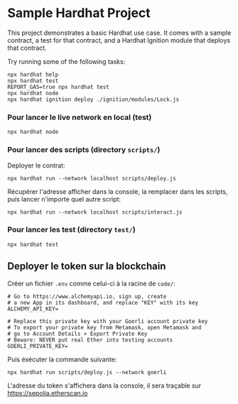 # Sample Hardhat Project

This project demonstrates a basic Hardhat use case. It comes with a sample contract, a test for that contract, and a Hardhat Ignition module that deploys that contract.

Try running some of the following tasks:

```shell
npx hardhat help
npx hardhat test
REPORT_GAS=true npx hardhat test
npx hardhat node
npx hardhat ignition deploy ./ignition/modules/Lock.js
```

### Pour lancer le live network en local (test)
```shell
npx hardhat node
```

### Pour lancer des scripts (directory `scripts/`)

Deployer le contrat:
```shell
npx hardhat run --network localhost scripts/deploy.js
```

Récupérer l'adresse afficher dans la console, la remplacer dans les scripts, puis lancer n'importe quel autre script:
```shell
npx hardhat run --network localhost scripts/interact.js
```

### Pour lancer les test (directory `test/`)
```shell
npx hardhat test
```

## Deployer le token sur la blockchain

Créer un fichier `.env` comme celui-ci à la racine de `code/`:
```shell
# Go to https://www.alchemyapi.io, sign up, create
# a new App in its dashboard, and replace "KEY" with its key
ALCHEMY_API_KEY=

# Replace this private key with your Goerli account private key
# To export your private key from Metamask, open Metamask and
# go to Account Details > Export Private Key
# Beware: NEVER put real Ether into testing accounts
GOERLI_PRIVATE_KEY=
```

Puis éxécuter la commande suivante:
```shell
npx hardhat run scripts/deploy.js --network goerli
```

L'adresse du token s'affichera dans la console, il sera traçable sur https://sepolia.etherscan.io